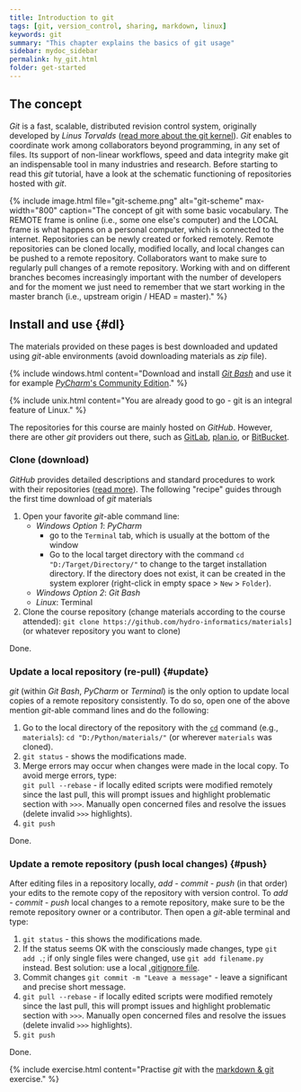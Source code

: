 ```yaml
---
title: Introduction to git
tags: [git, version_control, sharing, markdown, linux]
keywords: git
summary: "This chapter explains the basics of git usage"
sidebar: mydoc_sidebar
permalink: hy_git.html
folder: get-started
---
```


## The concept
*Git* is a fast, scalable, distributed revision control system, originally developed by *Linus Torvalds*  ([read more about the git kernel](https://git.kernel.org/)). *Git* enables to coordinate work among collaborators beyond programming, in any set of files. Its support of non-linear workflows, speed and data integrity make git an indispensable tool in many industries and research. Before starting to read this *git* tutorial, have a look at the schematic functioning of repositories hosted with *git*.

{% include image.html file="git-scheme.png" alt="git-scheme" max-width="800" caption="The concept of git with some basic vocabulary. The REMOTE frame is online (i.e., some one else's computer) and the LOCAL frame is what happens on a personal computer, which is connected to the internet. Repositories can be newly created or forked remotely. Remote repositories can be cloned locally, modified locally, and local changes can be pushed to a remote repository. Collaborators want to make sure to regularly pull changes of a remote repository. Working with and on different branches becomes increasingly important with the number of developers and for the moment we just need to remember that we start working in the master branch (i.e., upstream origin / HEAD = master)." %}  

## Install and use {#dl}
The materials provided on these pages is best downloaded and updated using *git*-able environments (avoid downloading materials as *zip* file).

{% include windows.html content="Download and install [*Git Bash*](https://git-scm.com/downloads) and use it for example [*PyCharm*'s Community Edition](https://www.jetbrains.com/pycharm/)." %}

{% include unix.html content="You are already good to go - git is an integral feature of Linux." %}

The repositories for this course are mainly hosted on *GitHub*. However, there are other *git* providers out there, such as [GitLab](https://gitlab.com/pages), [plan.io](https://plan.io/knowledge-management/), or [BitBucket](https://bitbucket.org/).

### Clone (download)
*GitHub* provides detailed descriptions and standard procedures to work with their repositories ([read more](https://help.github.com/en/articles/cloning-a-repository)). The following "recipe" guides through the first time download of *git* materials

1. Open your favorite *git*-able command line:
    * *Windows Option 1*: *PyCharm*
        + go to the `Terminal` tab, which is usually at the bottom of the window
        + Go to the local target directory with the command `cd "D:/Target/Directory/"` to change to the target installation directory. If the directory does not exist, it can be created in the system explorer (right-click in empty space > `New` > `Folder`).
    * *Windows Option 2*: *Git Bash*
    * *Linux*: Terminal
1. Clone the course repository (change materials according to the course attended): `git clone https://github.com/hydro-informatics/materials]` (or whatever repository you want to clone)

Done.

### Update a local repository (re-pull) {#update}

*git* (within *Git Bash*, *PyCharm* or *Terminal*) is the only option to update local copies of a remote repository consistently. To do so, open one of the above mention *git*-able command lines and do the following:

1. Go to the local directory of the repository with the [`cd`](https://en.wikipedia.org/wiki/Cd_(command)) command (e.g., `materials`): `cd "D:/Python/materials/"` (or wherever `materials` was cloned).
1. `git status` - shows the modifications made.
1.  Merge errors may occur when changes were made in the local copy. To avoid merge errors, type: </br> `git pull --rebase` - if locally edited scripts were modified remotely since the last pull, this will prompt issues and highlight problematic section with `>>>`. Manually open concerned files and resolve the issues (delete invalid `>>>` highlights).
1. `git push`

Done.


### Update a remote repository (push local changes) {#push}

After editing files in a repository locally, *add* - *commit* - *push* (in that order) your edits to the remote copy of the repository with version control. To *add* - *commit* - *push* local changes to a remote repository, make sure to be the remote repository owner or a contributor. Then open a *git*-able terminal and type:
1. `git status` - this shows the modifications made.
1. If the status seems OK with the consciously made changes, type `git add .`; if only single files were changed, use `git add filename.py` instead. Best solution: use a local [.gitignore file](https://help.github.com/en/github/using-git/ignoring-files).
1. Commit changes `git commit -m "Leave a message"` - leave a significant and precise short message.
1. `git pull --rebase` - if locally edited scripts were modified remotely since the last pull, this will prompt issues and highlight problematic section with `>>>`. Manually open concerned files and resolve the issues (delete invalid `>>>` highlights).
1. `git push`

Done.

{% include exercise.html content="Practise *git* with the [markdown & git](ex_git.html) exercise." %}
